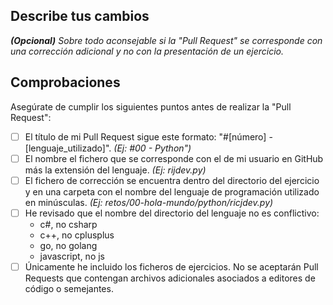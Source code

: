 ## Describe tus cambios
***(Opcional)*** *Sobre todo aconsejable si la "Pull Request" se corresponde con una corrección adicional y no con la presentación de un ejercicio.*

## Comprobaciones
Asegúrate de cumplir los siguientes puntos antes de realizar la "Pull Request":

- [ ] El título de mi Pull Request sigue este formato: "#[número] - [lenguaje_utilizado]". *(Ej: #00 - Python")*
- [ ] El nombre el fichero que se corresponde con el de mi usuario en GitHub más la extensión del lenguaje. *(Ej: rijdev.py)*
- [ ] El fichero de corrección se encuentra dentro del directorio del ejercicio y en una carpeta con el nombre del lenguaje de programación utilizado en minúsculas. *(Ej: retos/00-hola-mundo/python/ricjdev.py)*
- [ ] He revisado que el nombre del directorio del lenguaje no es conflictivo:
	- c#, no csharp
	- c++, no cplusplus
	- go, no golang
	- javascript, no js
- [ ] Únicamente he incluido los ficheros de ejercicios. No se aceptarán Pull Requests que contengan archivos adicionales asociados a editores de código o semejantes.